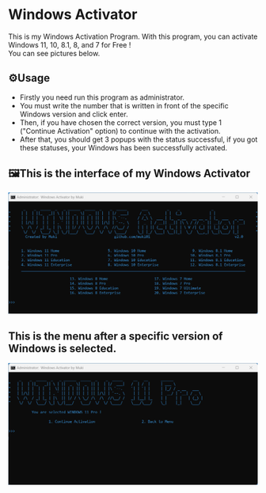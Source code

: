 # Windows Activator
This is my Windows Activation Program. With this program, you can activate Windows 11, 10, 8.1, 8, and 7 for Free ! <br/>
You can see pictures below.

## ⚙️Usage
* Firstly you need run this program as administrator.
* You must write the number that is written in front of the specific Windows version and click enter.  
* Then, if you have chosen the correct version, you must type 1 ("Continue Activation" option) to continue with the activation. 
* After that, you should get 3 popups with the status successful, if you got these statuses, your Windows has been successfully activated.

## 🖼️This is the interface of my Windows Activator
![windowsActivator](https://github.com/muki01/Windows-Activator/blob/main/photos/Windows%20Activator.png)

## This is the menu after a specific version of Windows is selected.
![w11Pro](https://github.com/muki01/Windows-Activator/blob/main/photos/W11Pro.png)
